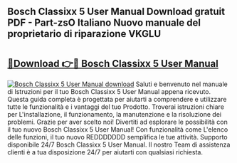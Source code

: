 ## Bosch Classixx 5 User Manual Download gratuit PDF - Part-zsO Italiano Nuovo manuale del proprietario di riparazione VKGLU

# <h2><a href="http://dfdwix.blite.top/?on=Bosch+Classixx+5+User+Manual">🔗Download 👉🔴 Bosch Classixx 5 User Manual</a></h2>

[![Bosch Classixx 5 User Manual download](https://i.imgur.com/lujVjoI.png)](http://dfdwix.blite.top/?on=Bosch+Classixx+5+User+Manual)
Saluti e benvenuto nel manuale di Istruzioni per il tuo Bosch Classixx 5 User Manual appena ricevuto. Questa guida completa è progettata per aiutarti a comprendere e utilizzare tutte le funzionalità e i vantaggi del tuo Prodotto. Troverai istruzioni chiare per L'installazione, il funzionamento, la manutenzione e la risoluzione dei problemi. Grazie per aver scelto noi! Divertiti ad esplorare le possibilità con il tuo nuovo Bosch Classixx 5 User Manual! Con funzionalità come L'elenco delle funzioni, il tuo nuovo REDDDDDDD semplifica le tue attività. Supporto disponibile 24/7 Bosch Classixx 5 User Manual. Il nostro Team di assistenza clienti è a tua disposizione 24/7 per aiutarti con qualsiasi richiesta.
